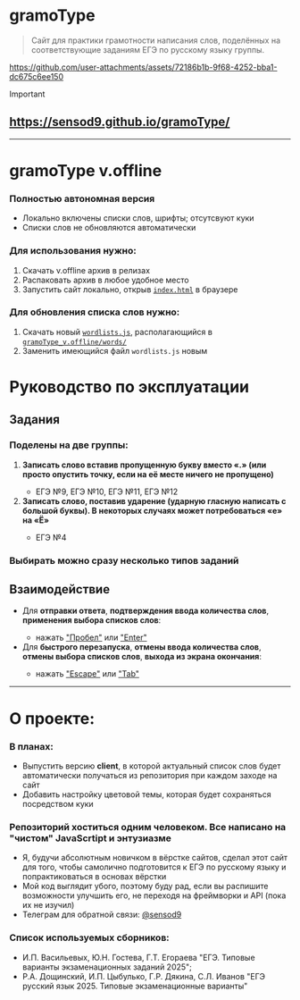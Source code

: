# gramoType
> Сайт для практики грамотности написания слов, поделённых на соответствующие заданиям ЕГЭ по русскому языку группы.


https://github.com/user-attachments/assets/72186b1b-9f68-4252-bba1-dc675c6ee150
> [!IMPORTANT]
> ## https://sensod9.github.io/gramoType/

***

# gramoType v.offline
### Полностью автономная версия
<ul>
  <li>Локально включены списки слов, шрифты; отсутсвуют куки</li>
  <li>Списки слов не обновляются автоматически</li>
</ul>

### Для использования нужно:
<ol>
  <li>Скачать v.offline архив в релизах</li>
  <li>Распаковать архив в любое удобное место</li>
  <li>Запустить сайт локально, открыв <code><a href="https://github.com/sensod9/gramoType/blob/main/gramoType_v.offline/index.html">index.html</a></code> в браузере</li>
</ol>

### Для обновления списка слов нужно:
<ol>
  <li>Скачать новый <code><a href="https://github.com/sensod9/gramoType/blob/main/gramoType_v.offline/words/wordlists.js">wordlists.js</a></code>, располагающийся в <code><a href="https://github.com/sensod9/gramoType/blob/main/gramoType_v.offline/words/wordlists.js">gramoType_v.offline/words/</a></code></li>
  <li>Заменить имеющийся файл <code>wordlists.js</code> новым</li>
</ol>

# Руководство по эксплуатации
## Задания
### Поделены на две группы:
<ol>
  <li><b>Записать слово вставив пропущенную букву вместо «.» (или просто опустить точку, если на её месте ничего не пропущено)</b></li>
    <ul><li>ЕГЭ №9, ЕГЭ №10, ЕГЭ №11, ЕГЭ №12</li></ul>
  <li><b>Записать слово, поставив ударение (ударную гласную написать с большой буквы). В некоторых случаях может потребоваться «е» на «Ё»</b></li>
    <ul><li>ЕГЭ №4</li></ul>
</ol>

### Выбирать можно сразу несколько типов заданий

## Взаимодействие
<ul>
  <li>Для <b>отправки ответа</b>, <b>подтверждения ввода количества слов</b>, <b>применения выбора списков слов</b>:</b></li>
      <ul><li>нажать <ins>"Пробел"</ins> или <ins>"Enter"</ins></li></ul>
  <li>Для <b>быстрого перезапуска</b>, <b>отмены ввода количества слов</b>, <b>отмены выбора списков слов</b>, <b>выхода из экрана окончания</b>:</li>
      <ul><li>нажать <ins>"Escape"</ins> или <ins>"Tab"</ins></li></ul>
</ul>

***

# О проекте:
### В планах:
  * Выпустить версию <b>client</b>, в которой актуальный список слов будет автоматически получаться из репозитория при каждом заходе на сайт
  * Добавить настройку цветовой темы, которая будет сохраняться посредством куки
### Репозиторий хоститься одним человеком. Все написано на "чистом" JavaScrtipt и энтузиазме
  * Я, будучи абсолютным новичком в вёрстке сайтов, сделал этот сайт для того, чтобы самолично подготовится к ЕГЭ по русскому языку и попрактиковаться в основах вёрстки
  * Мой код выглядит убого, поэтому буду рад, если вы распишите возможности улучшить его, не переходя на фреймворки и API (пока их не изучил)
  * Телеграм для обратной связи: [@sensod9](https://t.me/sensod9)
### Список используемых сборников:
  * И.П. Васильевых, Ю.Н. Гостева, Г.Т. Егораева "ЕГЭ. Типовые варианты экзаменационных заданий 2025";
  * Р.А. Дощинский, И.П. Цыбулько, Г.Р. Дякина, С.Л. Иванов "ЕГЭ русский язык 2025. Типовые экзаменационные варианты"
